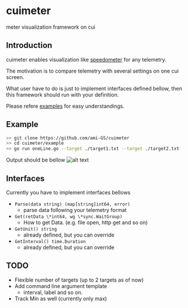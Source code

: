 # cuimeter
meter visualization framework on cui

## Introduction
cuimeter enables visualization like [speedometer](http://excess.org/speedometer/) for any telemetry.

The motivation is to compare telemetry with several settings on one cui screen.

What user have to do is just to implement interfaces defined bellow, then this framework should run with your definition.

Please refere [examples](https://github.com/ami-GS/cuimeter/tree/master/examples) for easy understandings.

## Example

```sh
>> git clone https://github.com/ami-GS/cuimeter
>> cd cuimeter/example
>> go run oneLine.go --target ./target1.txt --target ./target2.txt
```

Output should be bellow
![alt text](https://user-images.githubusercontent.com/5763034/39187812-33d8839e-4809-11e8-8f6d-bc68bb162872.png)


## Interfaces
Currently you have to implement interfaces bellows
- `Parse(data string) (map[string]int64, error)`
  - parse data following your telemetry format
- `Get(retData \*int64, wg \*sync.WaitGroup)`
  - How to get Data. (e.g. file open, http get and so on)
- `GetUnit() string`
  - already defined, but you can override
- `GetInterval() time.Duration`
  - already defined, but you can override


## TODO
- Flexible number of targets (up to 2 targets as of now)
- Add command line argument template
  - interval, label and so on.
- Track Min as well (currently only max)

